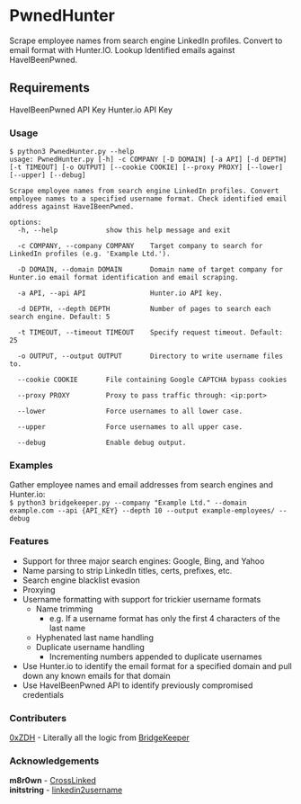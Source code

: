 # PwnedHunter

Scrape employee names from search engine LinkedIn profiles. Convert to email format with Hunter.IO. Lookup Identified emails against HaveIBeenPwned.

## Requirements
HaveIBeenPwned API Key
Hunter.io API Key

### Usage

```
$ python3 PwnedHunter.py --help
usage: PwnedHunter.py [-h] -c COMPANY [-D DOMAIN] [-a API] [-d DEPTH] [-t TIMEOUT] [-o OUTPUT] [--cookie COOKIE] [--proxy PROXY] [--lower] [--upper] [--debug]

Scrape employee names from search engine LinkedIn profiles. Convert employee names to a specified username format. Check identified email address against HaveIBeenPwned.

options:
  -h, --help            show this help message and exit

  -c COMPANY, --company COMPANY    Target company to search for LinkedIn profiles (e.g. 'Example Ltd.').

  -D DOMAIN, --domain DOMAIN       Domain name of target company for Hunter.io email format identification and email scraping.

  -a API, --api API                Hunter.io API key.

  -d DEPTH, --depth DEPTH          Number of pages to search each search engine. Default: 5

  -t TIMEOUT, --timeout TIMEOUT    Specify request timeout. Default: 25

  -o OUTPUT, --output OUTPUT       Directory to write username files to.

  --cookie COOKIE       File containing Google CAPTCHA bypass cookies

  --proxy PROXY         Proxy to pass traffic through: <ip:port>

  --lower               Force usernames to all lower case.

  --upper               Force usernames to all upper case.

  --debug               Enable debug output.
```

### Examples

Gather employee names and email addresses from search engines and Hunter.io:<br>
`$ python3 bridgekeeper.py --company "Example Ltd." --domain example.com --api {API_KEY} --depth 10 --output example-employees/ --debug`

### Features

* Support for three major search engines: Google, Bing, and Yahoo
* Name parsing to strip LinkedIn titles, certs, prefixes, etc.
* Search engine blacklist evasion
* Proxying
* Username formatting with support for trickier username formats
  * Name trimming
    * e.g. If a username format has only the first 4 characters of the last name
  * Hyphenated last name handling
  * Duplicate username handling
    * Incrementing numbers appended to duplicate usernames
* Use Hunter.io to identify the email format for a specified domain and pull down any known emails for that domain
* Use HaveIBeenPwned API to identify previously compromised credentials

### Contributers

[0xZDH](https://github.com/0xZDH) - Literally all the logic from [BridgeKeeper](https://github.com/0xZDH/BridgeKeeper)

### Acknowledgements

**m8r0wn** - [CrossLinked](https://github.com/m8r0wn/CrossLinked)<br>
**initstring** - [linkedin2username](https://github.com/initstring/linkedin2username)
